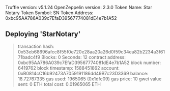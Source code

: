 Truffle version: v5.1.24
OpenZeppelin version: 2.3.0
Token Name: Star Notary
Token Symbol: SN
Token Address: 0xbc95AA786A039c7EfaD39567774081dE4e7b1A52

  Deploying 'StarNotary'
   ----------------------
   > transaction hash:    0x53eb68696afcc8f55f0e720e28aa20a26d0f59c34ea82b2234a3f6171badc4f9
   > Blocks: 0            Seconds: 12
   > contract address:    0xbc95AA786A039c7EfaD39567774081dE4e7b1A52
   > block number:        6419762
   > block timestamp:     1588451862
   > account:             0xB0814cC16b92473A7059191186dd49B7c23D3369
   > balance:             18.72767335
   > gas used:            1965065 (0x1dfc09)
   > gas price:           10 gwei
   > value sent:          0 ETH
   > total cost:          0.01965065 ETH
